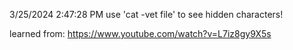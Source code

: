 3/25/2024 2:47:28 PM
use 'cat -vet file' to see hidden characters!

learned from: https://www.youtube.com/watch?v=L7iz8gy9X5s